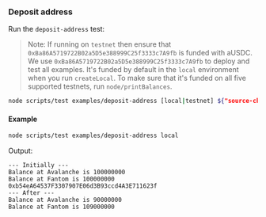 ### Deposit address

Run the `deposit-address` test:

> Note: If running on `testnet` then ensure that `0xBa86A5719722B02a5D5e388999C25f3333c7A9fb` is funded with aUSDC.
> We use `0xBa86A5719722B02a5D5e388999C25f3333c7A9fb` to deploy and test all examples. It's funded by default in the `local` environment when you run `createLocal`. To make sure that it's funded on all five supported testnets, run `node/printBalances`.

```bash
node scripts/test examples/deposit-address [local|testnet] ${"source-chain"} ${"destination-chain"} ${amount}
```

#### Example

```bash
node scripts/test examples/deposit-address local
```

Output:

```
--- Initially ---
Balance at Avalanche is 100000000
Balance at Fantom is 100000000
0xb54eA64537F3307907E06d3B93ccd4A3E711623f
--- After ---
Balance at Avalanche is 90000000
Balance at Fantom is 109000000
```
